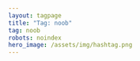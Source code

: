```yaml
---
layout: tagpage
title: "Tag: noob"
tag: noob
robots: noindex
hero_image: /assets/img/hashtag.png
---
```


